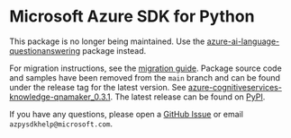 # Microsoft Azure SDK for Python

This package is no longer being maintained. Use the [azure-ai-language-questionanswering](https://pypi.org/project/azure-ai-language-questionanswering/) package instead.

For migration instructions, see the [migration guide](https://aka.ms/azsdk/python/migrate/azure-ai-language-questionanswering).
Package source code and samples have been removed from the `main` branch and can be found under the release tag for the latest version. See [azure-cognitiveservices-knowledge-qnamaker_0.3.1](https://github.com/Azure/azure-sdk-for-python/tree/azure-cognitiveservices-knowledge-qnamaker_0.3.1/sdk/cognitiveservices/azure-cognitiveservices-knowledge-qnamaker). The latest release can be found on [PyPI](https://pypi.org/project/azure-cognitiveservices-knowledge-qnamaker/).

If you have any questions, please open a [GitHub Issue](https://github.com/Azure/azure-sdk-for-python/issues) or email `azpysdkhelp@microsoft.com`.